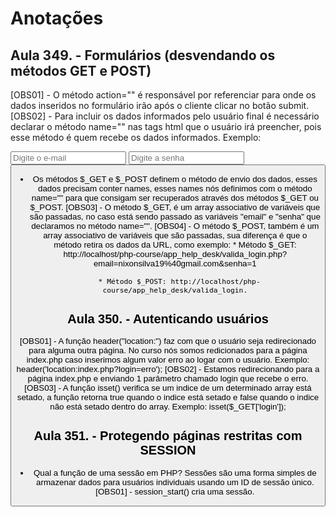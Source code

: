 # Anotações
## Aula 349. - Formulários (desvendando os métodos GET e POST)
[OBS01] - O método action="" é responsável por referenciar para onde os dados inseridos no formulário irão após o cliente clicar no botão submit.
[OBS02] - Para incluir os dados informados pelo usuário final é necessário declarar o método name="" nas tags html que o usuário irá preencher, pois esse método é quem recebe os dados informados.
Exemplo:
    <form action="http://localhost/php-course/app_help_desk/valida_login.php ou somente valida_login.php" method="post">
        <input name="email" type="email" placeholder="Digite o e-mail">
        <input name="senha" type="password" placeholder="Digite a senha">
        <button type="submit">
    </form>
- Os métodos $_GET e $_POST definem o método de envio dos dados, esses dados precisam conter names, esses names nós definimos com o método name="" para que consigam ser recuperados através dos métodos $_GET ou $_POST.
[OBS03] - O método $_GET, é um array associativo de variáveis que são passadas, no caso está sendo passado as variáveis "email" e "senha" que declaramos no método name="". 
[OBS04] - O método $_POST, também é um array associativo de variáveis que são passadas, sua diferença é que o método retira os dados da URL, como exemplo:
        * Método $_GET: http://localhost/php-course/app_help_desk/valida_login.php?email=nixonsilva19%40gmail.com&senha=1

        * Método $_POST: http://localhost/php-course/app_help_desk/valida_login.

## Aula 350. - Autenticando usuários
[OBS01] - A função header("location:") faz com que o usuário seja redirecionado para alguma outra página. 
No curso nós somos redicionados para a página index.php caso inserimos algum valor erro ao logar com o usuário.
Exemplo:
    header('location:index.php?login=erro');
[OBS02] - Estamos redirecionando para a página index.php e enviando 1 parâmetro chamado login que recebe o erro.
[OBS03] - A função isset() verifica se um indice de um determinado array está setado, a função retorna true quando o indice está setado e false quando o indice não está setado dentro do array.
Exemplo:
    isset($_GET['login']);

## Aula 351. - Protegendo páginas restritas com SESSION
- Qual a função de uma sessão em PHP?
Sessões são uma forma simples de armazenar dados para usuários individuais usando um ID de sessão único.
[OBS01] - session_start() cria uma sessão.
